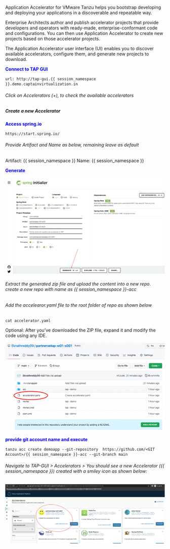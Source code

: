 Application Accelerator for VMware Tanzu helps you bootstrap developing and deploying your applications in a discoverable and repeatable way.

Enterprise Architects author and publish accelerator projects that provide developers and operators with ready-made, enterprise-conformant code and configurations. You can then use Application Accelerator to create new projects based on those accelerator projects.

The Application Accelerator user interface (UI) enables you to discover available accelerators, configure them, and generate new projects to download.

<p style="color:blue"><strong> Connect to TAP GUI </strong></p>

```dashboard:open-url
url: http://tap-gui.{{ session_namespace }}.demo.captainvirtualization.in
```

###### Click on Accelerators (+), to check the available accelerators

##### Create a new Accelerator

<p style="color:blue"><strong> Access spring.io </strong></p>

```dashboard:open-url
https://start.spring.io/
```
###### Provide Artifact and Name as below, remaining leave as default

Artifact: {{ session_namespace }}
Name: {{ session_namespace }}

<p style="color:blue"><strong> Generate</strong></p>

![Spring](images/spring.png)

###### Extract the generated zip file and upload the content into a new repo. create a new repo with name as {{ session_namespace }}-acc


###### Add the accelearor.yaml file to the root folder of repo as shown below

```execute
cat accelerator.yaml
```

Optional: After you’ve downloaded the ZIP file, expand it and modify the code using any IDE. 

![Git repo](images/acc-3.png)

<p style="color:blue"><strong> provide git account name and execute </strong></p>

```copyandedit
tanzu acc create demoapp --git-repository  https://github.com/<GIT Account>/{{ session_namespace }}-acc --git-branch main
```

###### Navigate to TAP-GUI > Accelerators > You should see a new Accelerator ({{ session_namespace }}) created with a smiley icon as shown below: 

![Git repo](images/acc-4.png)
